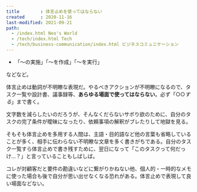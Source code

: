 ```yaml
---
title        : 体言止めを使ってはならない
created      : 2020-11-16
last-modified: 2021-09-21
path:
  - /index.html Neo's World
  - /tech/index.html Tech
  - /tech/business-communication/index.html ビジネスコミュニケーション
---
```


- 「〜の実施」「〜を作成」「〜を実行」

などなど。

体言止めは動詞が不明瞭な表現だ。やるべきアクションが不明瞭になるので、タスク一覧や設計書、議事録等、**あらゆる場面で使ってはならない**。必ず「○○*する*」まで書く。

文字数を減らしたいのだろうが、そんなくだらないサボり欲のために、自分のタスクの完了条件が曖昧になったり、依頼事項の解釈がブレたりして地獄を見る。

そもそも体言止めを多用する人間は、主語・目的語など他の言葉も省略していることが多く、相手に伝わらない不明瞭な文章を多く書きがちである。自分のタスク一覧すら体言止めで書き残すために、翌日になって「このタスクって何だっけ…？」と言っていることもしばしば。

コレが対顧客だと要件の勘違いなどに繋がりかねない他、個人的・一時的なメモに使った場合も後で自分が思い出せなくなる恐れがある。体言止めで表現して良い場面などない。
